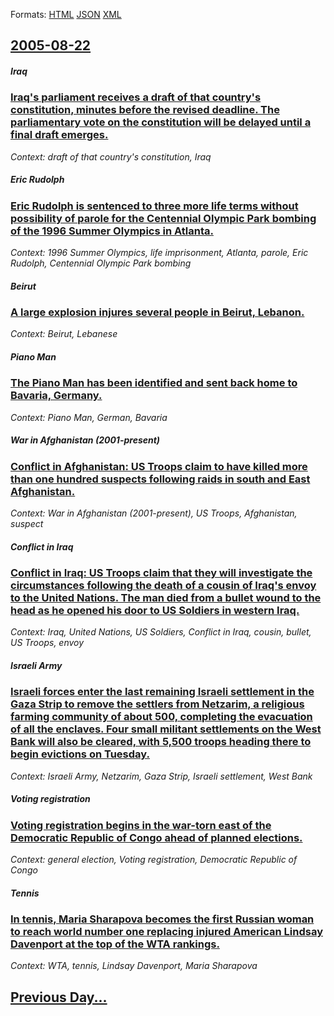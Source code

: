 
Formats: [HTML](2005/08/22/index.html)  [JSON](2005/08/22/index.json)  [XML](2005/08/22/index.xml)  

## [2005-08-22](/news/2005/08/22/index.md)

##### Iraq
### [ Iraq's parliament receives a draft of that country's constitution, minutes before the revised deadline. The parliamentary vote on the constitution will be delayed until a final draft emerges. ](/news/2005/08/22/iraq-s-parliament-receives-a-draft-of-that-country-s-constitution-minutes-before-the-revised-deadline-the-parliamentary-vote-on-the-const.md)
_Context: draft of that country's constitution, Iraq_

##### Eric Rudolph
### [ Eric Rudolph is sentenced to three more life terms without possibility of parole for the Centennial Olympic Park bombing of the 1996 Summer Olympics in Atlanta. ](/news/2005/08/22/eric-rudolph-is-sentenced-to-three-more-life-terms-without-possibility-of-parole-for-the-centennial-olympic-park-bombing-of-the-1996-summer.md)
_Context: 1996 Summer Olympics, life imprisonment, Atlanta, parole, Eric Rudolph, Centennial Olympic Park bombing_

##### Beirut
### [ A large explosion injures several people in Beirut, Lebanon. ](/news/2005/08/22/a-large-explosion-injures-several-people-in-beirut-lebanon.md)
_Context: Beirut, Lebanese_

##### Piano Man
### [ The Piano Man has been identified and sent back home to Bavaria, Germany. ](/news/2005/08/22/the-piano-man-has-been-identified-and-sent-back-home-to-bavaria-germany.md)
_Context: Piano Man, German, Bavaria_

##### War in Afghanistan (2001-present)
### [ Conflict in Afghanistan: US Troops claim to have killed more than one hundred suspects following raids in south and East Afghanistan. ](/news/2005/08/22/conflict-in-afghanistan-us-troops-claim-to-have-killed-more-than-one-hundred-suspects-following-raids-in-south-and-east-afghanistan.md)
_Context: War in Afghanistan (2001-present), US Troops, Afghanistan, suspect_

##### Conflict in Iraq
### [ Conflict in Iraq: US Troops claim that they will investigate the circumstances following the death of a cousin of Iraq's envoy to the United Nations. The man died from a bullet wound to the head as he opened his door to US Soldiers in western Iraq. ](/news/2005/08/22/conflict-in-iraq-us-troops-claim-that-they-will-investigate-the-circumstances-following-the-death-of-a-cousin-of-iraq-s-envoy-to-the-unite.md)
_Context: Iraq, United Nations, US Soldiers, Conflict in Iraq, cousin, bullet, US Troops, envoy_

##### Israeli Army
### [ Israeli forces enter the last remaining Israeli settlement in the Gaza Strip to remove the settlers from Netzarim, a religious farming community of about 500, completing the evacuation of all the enclaves. Four small militant settlements on the West Bank will also be cleared, with 5,500 troops heading there to begin evictions on Tuesday. ](/news/2005/08/22/israeli-forces-enter-the-last-remaining-israeli-settlement-in-the-gaza-strip-to-remove-the-settlers-from-netzarim-a-religious-farming-comm.md)
_Context: Israeli Army, Netzarim, Gaza Strip, Israeli settlement, West Bank_

##### Voting registration
### [ Voting registration begins in the war-torn east of the Democratic Republic of Congo ahead of planned elections. ](/news/2005/08/22/voting-registration-begins-in-the-war-torn-east-of-the-democratic-republic-of-congo-ahead-of-planned-elections.md)
_Context: general election, Voting registration, Democratic Republic of Congo_

##### Tennis
### [ In tennis, Maria Sharapova becomes the first Russian woman to reach world number one replacing injured American Lindsay Davenport at the top of the WTA rankings. ](/news/2005/08/22/in-tennis-maria-sharapova-becomes-the-first-russian-woman-to-reach-world-number-one-replacing-injured-american-lindsay-davenport-at-the-to.md)
_Context: WTA, tennis, Lindsay Davenport, Maria Sharapova_

## [Previous Day...](/news/2005/08/21/index.md)

